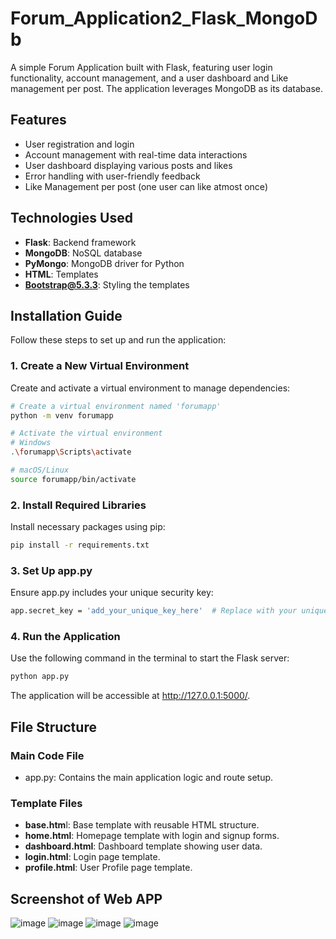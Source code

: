 # Forum_Application2_Flask_MongoDb
A simple Forum Application built with Flask, featuring user login functionality, account management, and a user dashboard and Like management per post. The application leverages MongoDB as its database.

## Features
 - User registration and login
 - Account management with real-time data interactions
 - User dashboard displaying various posts and likes
 - Error handling with user-friendly feedback
 - Like Management per post (one user can like atmost once)

## Technologies Used
 - **Flask**: Backend framework
 - **MongoDB**: NoSQL database
 - **PyMongo**: MongoDB driver for Python
 - **HTML**: Templates
 - **Bootstrap@5.3.3**: Styling the templates

## Installation Guide
Follow these steps to set up and run the application:

### 1. Create a New Virtual Environment
Create and activate a virtual environment to manage dependencies:
```bash
# Create a virtual environment named 'forumapp'
python -m venv forumapp

# Activate the virtual environment
# Windows
.\forumapp\Scripts\activate

# macOS/Linux
source forumapp/bin/activate
```

### 2. Install Required Libraries
Install necessary packages using pip:
```bash
pip install -r requirements.txt
```

### 3. Set Up app.py
Ensure app.py includes your unique security key:
```bash
app.secret_key = 'add_your_unique_key_here'  # Replace with your unique key
```

### 4. Run the Application
Use the following command in the terminal to start the Flask server:
```bash
python app.py
```
The application will be accessible at http://127.0.0.1:5000/.

## File Structure
### Main Code File
 - app.py: Contains the main application logic and route setup.

### Template Files
 - **base.htm**l: Base template with reusable HTML structure.
 - **home.html**: Homepage template with login and signup forms.
 - **dashboard.html**: Dashboard template showing user data.
 - **login.html**: Login page template.
 - **profile.html**: User Profile page template.


## Screenshot of Web APP
![image](https://github.com/user-attachments/assets/b50f6a6c-0773-4ae0-b0c1-451a478dfafa)
![image](https://github.com/user-attachments/assets/8aa115f2-3744-4cfa-a0ff-333fa3814d53)
![image](https://github.com/user-attachments/assets/2d6232ba-34e4-45f4-bbbf-1ce071f77ccc)
![image](https://github.com/user-attachments/assets/e38f77bf-ad33-4ddb-839a-7e9823cd114a)





